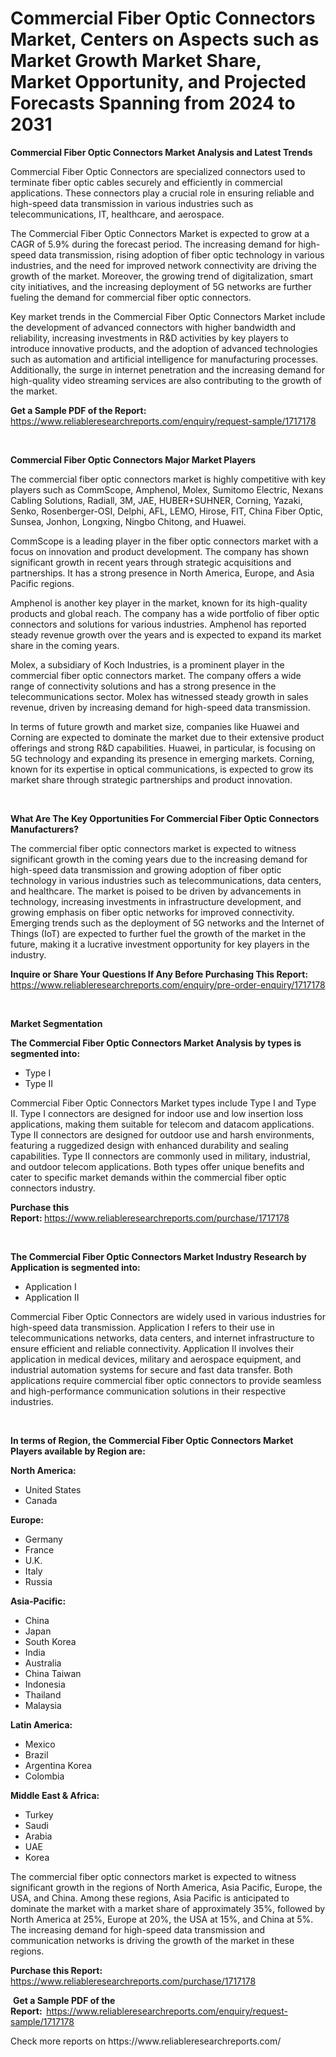 <p><h1>Commercial Fiber Optic Connectors Market, Centers on Aspects such as Market Growth Market Share, Market Opportunity, and Projected Forecasts Spanning from 2024 to 2031</h1></p><p><strong>Commercial Fiber Optic Connectors Market Analysis and Latest Trends</strong></p>
<p><p>Commercial Fiber Optic Connectors are specialized connectors used to terminate fiber optic cables securely and efficiently in commercial applications. These connectors play a crucial role in ensuring reliable and high-speed data transmission in various industries such as telecommunications, IT, healthcare, and aerospace.</p><p>The Commercial Fiber Optic Connectors Market is expected to grow at a CAGR of 5.9% during the forecast period. The increasing demand for high-speed data transmission, rising adoption of fiber optic technology in various industries, and the need for improved network connectivity are driving the growth of the market. Moreover, the growing trend of digitalization, smart city initiatives, and the increasing deployment of 5G networks are further fueling the demand for commercial fiber optic connectors.</p><p>Key market trends in the Commercial Fiber Optic Connectors Market include the development of advanced connectors with higher bandwidth and reliability, increasing investments in R&D activities by key players to introduce innovative products, and the adoption of advanced technologies such as automation and artificial intelligence for manufacturing processes. Additionally, the surge in internet penetration and the increasing demand for high-quality video streaming services are also contributing to the growth of the market.</p></p>
<p><strong>Get a Sample PDF of the Report:&nbsp;</strong> <a href="https://www.reliableresearchreports.com/enquiry/request-sample/1717178">https://www.reliableresearchreports.com/enquiry/request-sample/1717178</a></p>
<p>&nbsp;</p>
<p><strong>Commercial Fiber Optic Connectors Major Market Players</strong></p>
<p><p>The commercial fiber optic connectors market is highly competitive with key players such as CommScope, Amphenol, Molex, Sumitomo Electric, Nexans Cabling Solutions, Radiall, 3M, JAE, HUBER+SUHNER, Corning, Yazaki, Senko, Rosenberger-OSI, Delphi, AFL, LEMO, Hirose, FIT, China Fiber Optic, Sunsea, Jonhon, Longxing, Ningbo Chitong, and Huawei.</p><p>CommScope is a leading player in the fiber optic connectors market with a focus on innovation and product development. The company has shown significant growth in recent years through strategic acquisitions and partnerships. It has a strong presence in North America, Europe, and Asia Pacific regions.</p><p>Amphenol is another key player in the market, known for its high-quality products and global reach. The company has a wide portfolio of fiber optic connectors and solutions for various industries. Amphenol has reported steady revenue growth over the years and is expected to expand its market share in the coming years.</p><p>Molex, a subsidiary of Koch Industries, is a prominent player in the commercial fiber optic connectors market. The company offers a wide range of connectivity solutions and has a strong presence in the telecommunications sector. Molex has witnessed steady growth in sales revenue, driven by increasing demand for high-speed data transmission.</p><p>In terms of future growth and market size, companies like Huawei and Corning are expected to dominate the market due to their extensive product offerings and strong R&D capabilities. Huawei, in particular, is focusing on 5G technology and expanding its presence in emerging markets. Corning, known for its expertise in optical communications, is expected to grow its market share through strategic partnerships and product innovation.</p></p>
<p>&nbsp;</p>
<p><strong>What Are The Key Opportunities For Commercial Fiber Optic Connectors Manufacturers?</strong></p>
<p><p>The commercial fiber optic connectors market is expected to witness significant growth in the coming years due to the increasing demand for high-speed data transmission and growing adoption of fiber optic technology in various industries such as telecommunications, data centers, and healthcare. The market is poised to be driven by advancements in technology, increasing investments in infrastructure development, and growing emphasis on fiber optic networks for improved connectivity. Emerging trends such as the deployment of 5G networks and the Internet of Things (IoT) are expected to further fuel the growth of the market in the future, making it a lucrative investment opportunity for key players in the industry.</p></p>
<p><strong>Inquire or Share Your Questions If Any Before Purchasing This Report:</strong> <a href="https://www.reliableresearchreports.com/enquiry/pre-order-enquiry/1717178">https://www.reliableresearchreports.com/enquiry/pre-order-enquiry/1717178</a></p>
<p>&nbsp;</p>
<p><strong>Market Segmentation</strong></p>
<p><strong>The Commercial Fiber Optic Connectors Market Analysis by types is segmented into:</strong></p>
<p><ul><li>Type I</li><li>Type II</li></ul></p>
<p><p>Commercial Fiber Optic Connectors Market types include Type I and Type II. Type I connectors are designed for indoor use and low insertion loss applications, making them suitable for telecom and datacom applications. Type II connectors are designed for outdoor use and harsh environments, featuring a ruggedized design with enhanced durability and sealing capabilities. Type II connectors are commonly used in military, industrial, and outdoor telecom applications. Both types offer unique benefits and cater to specific market demands within the commercial fiber optic connectors industry.</p></p>
<p><strong>Purchase this Report:&nbsp;</strong><a href="https://www.reliableresearchreports.com/purchase/1717178">https://www.reliableresearchreports.com/purchase/1717178</a></p>
<p>&nbsp;</p>
<p><strong>The Commercial Fiber Optic Connectors Market Industry Research by Application is segmented into:</strong></p>
<p><ul><li>Application I</li><li>Application II</li></ul></p>
<p><p>Commercial Fiber Optic Connectors are widely used in various industries for high-speed data transmission. Application I refers to their use in telecommunications networks, data centers, and internet infrastructure to ensure efficient and reliable connectivity. Application II involves their application in medical devices, military and aerospace equipment, and industrial automation systems for secure and fast data transfer. Both applications require commercial fiber optic connectors to provide seamless and high-performance communication solutions in their respective industries.</p></p>
<p>&nbsp;</p>
<p><strong>In terms of Region, the Commercial Fiber Optic Connectors Market Players available by Region are:</strong></p>
<p>
    <p> <strong> North America: </strong>
        <ul>
            <li>United States</li>
            <li>Canada</li>
        </ul>
        </p> 
    <p> <strong> Europe: </strong>
        <ul>
            <li>Germany</li>
            <li>France</li>
            <li>U.K.</li>
            <li>Italy</li>
            <li>Russia</li>
        </ul>
        </p> 
    <p> <strong> Asia-Pacific: </strong>
        <ul>
            <li>China</li>
            <li>Japan</li>
            <li>South Korea</li>
            <li>India</li>
            <li>Australia</li>
            <li>China Taiwan</li>
            <li>Indonesia</li>
            <li>Thailand</li>
            <li>Malaysia</li>
        </ul>
        </p> 
    <p> <strong> Latin America: </strong>
        <ul>
            <li>Mexico</li>
            <li>Brazil</li>
            <li>Argentina Korea</li>
            <li>Colombia</li>
        </ul>
        </p> 
    <p> <strong> Middle East & Africa: </strong>
        <ul>
            <li>Turkey</li>
            <li>Saudi</li>
            <li>Arabia</li>
            <li>UAE</li>
            <li>Korea</li>
        </ul>
    </p>
    </p>
<p><p>The commercial fiber optic connectors market is expected to witness significant growth in the regions of North America, Asia Pacific, Europe, the USA, and China. Among these regions, Asia Pacific is anticipated to dominate the market with a market share of approximately 35%, followed by North America at 25%, Europe at 20%, the USA at 15%, and China at 5%. The increasing demand for high-speed data transmission and communication networks is driving the growth of the market in these regions.</p></p>
<p><strong>Purchase this Report: </strong><a href="https://www.reliableresearchreports.com/purchase/1717178">https://www.reliableresearchreports.com/purchase/1717178</a></p>
<p>&nbsp;<strong>Get a Sample PDF of the Report:&nbsp;&nbsp;</strong><a href="https://www.reliableresearchreports.com/enquiry/request-sample/1717178">https://www.reliableresearchreports.com/enquiry/request-sample/1717178</a></p>
<p><strong></strong></p>
<p>Check more reports on https://www.reliableresearchreports.com/</p>